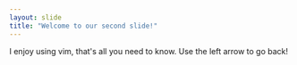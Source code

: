 ```yaml
---
layout: slide
title: "Welcome to our second slide!"
---
```

I enjoy using vim, that's all you need to know.
Use the left arrow to go back!
